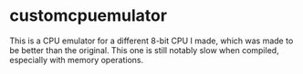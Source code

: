 # customcpuemulator
This is a CPU emulator for a different 8-bit CPU I made, which was made to be better than the original. This one is still notably slow when compiled, especially with memory operations.
